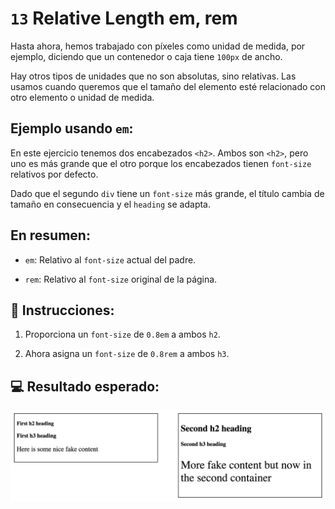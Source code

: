 # `13` Relative Length em, rem

Hasta ahora, hemos trabajado con píxeles como unidad de medida, por ejemplo, diciendo que un contenedor o caja tiene `100px` de ancho.

Hay otros tipos de unidades que no son absolutas, sino relativas. Las usamos cuando queremos que el tamaño del elemento esté relacionado con otro elemento o unidad de medida.

## Ejemplo usando `em`:

En este ejercicio tenemos dos encabezados `<h2>`. Ambos son `<h2>`, pero uno es más grande que el otro porque los encabezados tienen `font-size` relativos por defecto. 

Dado que el segundo `div` tiene un `font-size` más grande, el título cambia de tamaño en consecuencia y el `heading` se adapta.

## En resumen:

+ `em`: Relativo al `font-size` actual del padre.

+ `rem`: Relativo al `font-size` original de la página.

## 📝 Instrucciones:

1. Proporciona un `font-size` de `0.8em` a ambos `h2`.

2. Ahora asigna un `font-size` de `0.8rem` a ambos `h3`.

## 💻 Resultado esperado:

![Resultado esperado](../../.learn/assets/12-1.png?raw=true)


